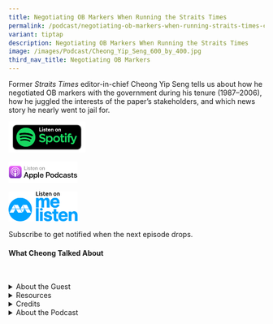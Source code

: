 ```yaml
---
title: Negotiating OB Markers When Running the Straits Times
permalink: /podcast/negotiating-ob-markers-when-running-straits-times-cheong-yip-seng/
variant: tiptap
description: Negotiating OB Markers When Running the Straits Times
image: /images/Podcast/Cheong_Yip_Seng_600_by_400.jpg
third_nav_title: Negotiating OB Markers
---
```

<p>Former <em>Straits Times</em> editor-in-chief Cheong Yip Seng tells us about
how he negotiated OB markers with the government during his tenure (1987–2006),
how he juggled the interests of the paper’s stakeholders, and which news
story he nearly went to jail for.</p>
<p></p><a class="isomer-image-wrapper" href="https://open.spotify.com/show/66PYiIthr1KqQhJ82XH4DN"><img style="width: 30%;" height="auto" width="100%" alt="" src="/images/Podcast/5ece500f123d6d0004ce5f8a.png"></a>
<p></p><a class="isomer-image-wrapper" href="https://podcasts.apple.com/us/podcast/biblioasia/id1688142751"><img style="width: 27%;" height="auto" width="100%" alt="" src="/images/Podcast/Listen_on_apple_podcasts.png"></a>
<p></p>
<p></p><a class="isomer-image-wrapper" href="https://www.melisten.sg/podcast/playlist/BiblioAsia+-2115156"><img style="width: 27%;" height="auto" width="100%" alt="" src="/images/Podcast/Colored.png"></a>
<p></p>
<p>Subscribe to get notified when the next episode drops.</p>
<p></p>
<h4><strong>What Cheong Talked About</strong></h4>
<p>
<br>
</p>
<div data-type="detailGroup" class="isomer-accordion isomer-accordion-white">
<details class="isomer-details">
<summary>About the Guest</summary>
<div data-type="detailsContent" class="isomer-details-content">
<p>Cheong Yip Seng&nbsp;is a veteran journalist. He was editor-in-chief of&nbsp;<em>The Straits Times</em>&nbsp;from
1987 to 2006 and editorial adviser to the&nbsp;<em>South China Morning Post</em>&nbsp;from
2012 to 2020. He has written <em>OB Markers: My Straits Times Story</em> and <em>Ink and Influence: An OB Markers Sequel</em>.</p>
</div>
</details>
<details class="isomer-details">
<summary>Resources</summary>
<div data-type="detailsContent" class="isomer-details-content">
<p>Cheong Yip Seng,<em> <a href="https://eservice.nlb.gov.sg/redir/itemdetails?bid=14524272" rel="noopener noreferrer nofollow" target="_blank">OB Markers: My Straits Times Story</a></em> (Singapore:
Straits Times Press, 2013).</p>
<p>
<br>Cheong Yip Seng,&nbsp;<em><a href="https://eservice.nlb.gov.sg/redir/itemdetails?bid=300118049" rel="noopener noreferrer nofollow" target="_blank">Ink and Influence: An OB Markers Sequel</a></em> (Singapore:
World Scientific Publishing Co. Pte. Ltd., 2025).</p>
</div>
</details>
<details class="isomer-details">
<summary>Credits</summary>
<div data-type="detailsContent" class="isomer-details-content">
<p>This episode of BiblioAsia+ was hosted by Jimmy Yap and produced by Soh
Gek Han. Sound engineering was done by Nookcha Films. The background music
"Di Tanjong Katong" was composed by Ahmad Patek and performed by&nbsp;Chords
Haven. Special thanks to Cheong Yip Seng for coming on the show.</p>
</div>
</details>
<details class="isomer-details">
<summary>About the Podcast</summary>
<div data-type="detailsContent" class="isomer-details-content">
<p>BiblioAsia+ is a podcast about Singapore history by the National Library
Singapore.</p>
</div>
</details>
</div>
<p></p>
